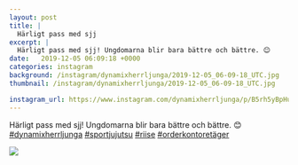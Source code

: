 ```yaml
---
layout: post
title: |
  Härligt pass med sjj
excerpt: |
  Härligt pass med sjj! Ungdomarna blir bara bättre och bättre. 😊    
date:   2019-12-05 06:09:18 +0000
categories: instagram
background: /instagram/dynamixherrljunga/2019-12-05_06-09-18_UTC.jpg
thumbnail: /instagram/dynamixherrljunga/2019-12-05_06-09-18_UTC.jpg

instagram_url: https://www.instagram.com/dynamixherrljunga/p/B5rh5yBpHu8
---
```

Härligt pass med sjj! Ungdomarna blir bara bättre och bättre. 😊 [#dynamixherrljunga](https://www.instagram.com/explore/tags/dynamixherrljunga/) [#sportjujutsu](https://www.instagram.com/explore/tags/sportjujutsu/) [#riise](https://www.instagram.com/explore/tags/riise/) [#orderkontoretäger](https://www.instagram.com/explore/tags/orderkontoretäger/)



<img src='/www-dynamix-herrljunga/instagram/dynamixherrljunga/2019-12-05_06-09-18_UTC.jpg' class='img-fluid' />
